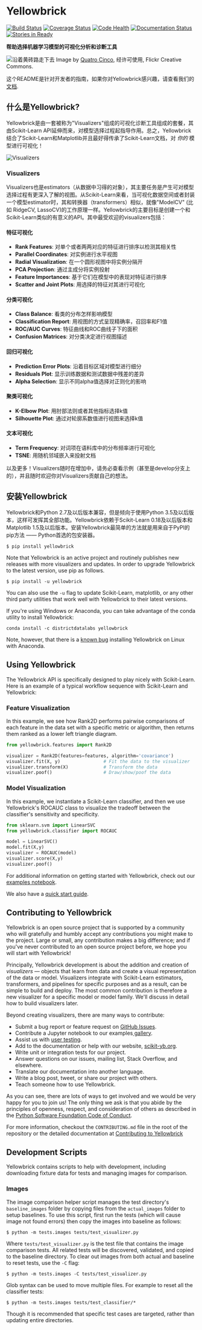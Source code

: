 # Yellowbrick

[![Build Status](https://travis-ci.org/DistrictDataLabs/yellowbrick.svg?branch=master)](https://travis-ci.org/DistrictDataLabs/yellowbrick)
[![Coverage Status](https://coveralls.io/repos/github/DistrictDataLabs/yellowbrick/badge.svg?branch=master)](https://coveralls.io/github/DistrictDataLabs/yellowbrick?branch=master)
[![Code Health](https://landscape.io/github/DistrictDataLabs/yellowbrick/master/landscape.svg?style=flat)](https://landscape.io/github/DistrictDataLabs/yellowbrick/master)
[![Documentation Status](https://readthedocs.org/projects/yellowbrick/badge/?version=latest)](http://yellowbrick.readthedocs.io/en/latest/?badge=latest)
[![Stories in Ready](https://badge.waffle.io/DistrictDataLabs/yellowbrick.png?label=ready&title=Ready)](https://waffle.io/DistrictDataLabs/yellowbrick)


**帮助选择机器学习模型的可视化分析和诊断工具**

![沿着黄砖路走下去](docs/images/yellowbrickroad.jpg)
Image by [Quatro Cinco](https://flic.kr/p/2Yj9mj), 经许可使用, Flickr Creative Commons.

这个README是针对开发者的指南，如果你对Yellowbrick感兴趣，请查看我们的[文档](http://www.scikit-yb.org/).

## 什么是Yellowbrick?

Yellowbrick是由一套被称为"Visualizers"组成的可视化诊断工具组成的套餐，其由Scikit-Learn API延伸而来，对模型选择过程起指导作用。总之，Yellowbrick结合了Scikit-Learn和Matplotlib并且最好得传承了Scikit-Learn文档，对 _你的_ 模型进行可视化！

![Visualizers](docs/images/visualizers.png)

### Visualizers

Visualizers也是estimators（从数据中习得的对象），其主要任务是产生可对模型选择过程有更深入了解的视图。从Scikit-Learn来看，当可视化数据空间或者封装一个模型estimator时，其和转换器（transformers）相似，就像"ModelCV" (比如 RidgeCV, LassoCV)的工作原理一样。Yellowbrick的主要目标是创建一个和Scikit-Learn类似的有意义的API。其中最受欢迎的visualizers包括：

#### 特征可视化

- **Rank Features**: 对单个或者两两对应的特征进行排序以检测其相关性
- **Parallel Coordinates**: 对实例进行水平视图
- **Radial Visualization**: 在一个圆形视图中将实例分隔开
- **PCA Projection**: 通过主成分将实例投射
- **Feature Importances**: 基于它们在模型中的表现对特征进行排序
- **Scatter and Joint Plots**: 用选择的特征对其进行可视化

#### 分类可视化

- **Class Balance**: 看类的分布怎样影响模型
- **Classification Report**: 用视图的方式呈现精确率，召回率和F1值
- **ROC/AUC Curves**: 特征曲线和ROC曲线子下的面积
- **Confusion Matrices**: 对分类决定进行视图描述

#### 回归可视化

- **Prediction Error Plots**: 沿着目标区域对模型进行细分
- **Residuals Plot**: 显示训练数据和测试数据中残差的差异
- **Alpha Selection**: 显示不同alpha值选择对正则化的影响

#### 聚类可视化

- **K-Elbow Plot**: 用肘部法则或者其他指标选择k值
- **Silhouette Plot**: 通过对轮廓系数值进行视图来选择k值

#### 文本可视化

- **Term Frequency**: 对词项在语料库中的分布频率进行可视化
- **TSNE**: 用随机邻域嵌入来投射文档

以及更多！Visualizers随时在增加中，请务必查看示例（甚至是develop分支上的），并且随时欢迎你对Visualizers贡献自己的想法。

## 安装Yellowbrick

Yellowbrick和Python 2.7及以后版本兼容，但是倾向于使用Python 3.5及以后版本，这样可发挥其全部功能。Yellowbrick依赖于Scikit-Learn 0.18及以后版本和Matplotlib 1.5及以后版本。安装Yellowbrick最简单的方法就是用来自于PyPI的pip方法 —— Python首选的包安装器。

    $ pip install yellowbrick

Note that Yellowbrick is an active project and routinely publishes new releases with more visualizers and updates. In order to upgrade Yellowbrick to the latest version, use pip as follows.

    $ pip install -u yellowbrick

You can also use the `-u` flag to update Scikit-Learn, matplotlib, or any other third party utilities that work well with Yellowbrick to their latest versions.

If you're using Windows or Anaconda, you can take advantage of the conda utility to install Yellowbrick:

    conda install -c districtdatalabs yellowbrick

Note, however, that there is a [known bug](https://github.com/DistrictDataLabs/yellowbrick/issues/205) installing Yellowbrick on Linux with Anaconda.

## Using Yellowbrick

The Yellowbrick API is specifically designed to play nicely with Scikit-Learn. Here is an example of a typical workflow sequence with Scikit-Learn and Yellowbrick:

### Feature Visualization

In this example, we see how Rank2D performs pairwise comparisons of each feature in the data set with a specific metric or algorithm, then returns them ranked as a lower left triangle diagram.

```python
from yellowbrick.features import Rank2D

visualizer = Rank2D(features=features, algorithm='covariance')
visualizer.fit(X, y)                # Fit the data to the visualizer
visualizer.transform(X)             # Transform the data
visualizer.poof()                   # Draw/show/poof the data
```

### Model Visualization

In this example, we instantiate a Scikit-Learn classifier, and then we use Yellowbrick's ROCAUC class to visualize the tradeoff between the classifier's sensitivity and specificity.

```python
from sklearn.svm import LinearSVC
from yellowbrick.classifier import ROCAUC

model = LinearSVC()
model.fit(X,y)
visualizer = ROCAUC(model)
visualizer.score(X,y)
visualizer.poof()
```

For additional information on getting started with Yellowbrick, check out our [examples notebook](https://github.com/DistrictDataLabs/yellowbrick/blob/develop/examples/examples.ipynb).

We also have a [quick start guide](https://github.com/DistrictDataLabs/yellowbrick/blob/master/docs/quickstart.rst).

## Contributing to Yellowbrick

Yellowbrick is an open source project that is supported by a community who will gratefully and humbly accept any contributions you might make to the project. Large or small, any contribution makes a big difference; and if you've never contributed to an open source project before, we hope you will start with Yellowbrick!

Principally, Yellowbrick development is about the addition and creation of *visualizers* &mdash; objects that learn from data and create a visual representation of the data or model. Visualizers integrate with Scikit-Learn estimators, transformers, and pipelines for specific purposes and as a result, can be simple to build and deploy. The most common contribution is therefore a new visualizer for a specific model or model family. We'll discuss in detail how to build visualizers later.

Beyond creating visualizers, there are many ways to contribute:

- Submit a bug report or feature request on [GitHub Issues](https://github.com/DistrictDataLabs/yellowbrick/issues).
- Contribute a Jupyter notebook to our examples[ gallery](https://github.com/DistrictDataLabs/yellowbrick/tree/develop/examples).
- Assist us with [user testing](http://www.scikit-yb.org/en/latest/evaluation.html).
- Add to the documentation or help with our website, [scikit-yb.org](http://www.scikit-yb.org).
- Write unit or integration tests for our project.
- Answer questions on our issues, mailing list, Stack Overflow, and elsewhere.
- Translate our documentation into another language.
- Write a blog post, tweet, or share our project with others.
- Teach someone how to use Yellowbrick.

As you can see, there are lots of ways to get involved and we would be very happy for you to join us! The only thing we ask is that you abide by the principles of openness, respect, and consideration of others as described in the [Python Software Foundation Code of Conduct](https://www.python.org/psf/codeofconduct/).

For more information, checkout the `CONTRIBUTING.md` file in the root of the repository or the detailed documentation at [Contributing to Yellowbrick](http://www.scikit-yb.org/en/latest/contributing.html)

## Development Scripts

Yellowbrick contains scripts to help with development, including downloading fixture data for tests and managing images for comparison.

### Images

The image comparison helper script manages the test directory's `baseline_images` folder by copying files from the `actual_images` folder to setup baselines. To use this script, first run the tests (which will cause image not found errors) then copy the images into baseline as follows:

```
$ python -m tests.images tests/test_visualizer.py
```

Where `tests/test_visualizer.py` is the test file that contains the image comparison tests. All related tests will be discovered, validated, and copied to the baseline directory. To clear out images from both actual and baseline to reset tests, use the `-C` flag:

```
$ python -m tests.images -C tests/test_visualizer.py
```

Glob syntax can be used to move multiple files. For example to reset all the classifier tests:

```
$ python -m tests.images tests/test_classifier/*   
```

Though it is recommended that specific test cases are targeted, rather than updating entire directories.
